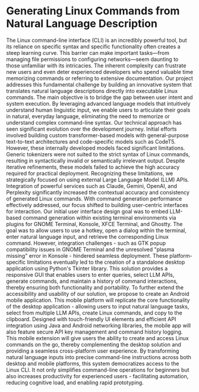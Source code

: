 # Generating Linux Commands from Natural Language Description
The Linux command-line interface (CLI) is an incredibly powerful tool, but its reliance on specific syntax and specific functionality often creates a steep learning curve. This barrier can make important tasks—from managing file permissions to configuring networks—seem daunting to those unfamiliar with its intricacies. The inherent complexity can frustrate new users and even deter experienced developers who spend valuable time memorizing commands or referring to extensive documentation.
Our project addresses this fundamental challenge by building an innovative system that translates natural language descriptions directly into executable Linux commands. The main objective is to bridge the gap between user intent and system execution. By leveraging advanced language models that intuitively understand human linguistic input, we enable users to articulate their goals in natural, everyday language, eliminating the need to memorize or understand complex command-line syntax.
Our technical approach has seen significant evolution over the development journey. Initial efforts involved building custom transformer-based models with general-purpose text-to-text architectures and code-specific models such as CodeT5. However, these internally developed models faced significant limitations. Generic tokenizers were not suited to the strict syntax of Linux commands, resulting in syntactically invalid or semantically irrelevant output. Despite iterative refinements, these models failed to achieve the high accuracy required for practical deployment.
Recognizing these limitations, we strategically focused on using external Large Language Model (LLM) APIs. Integration of powerful services such as Claude, Gemini, OpenAI, and Perplexity significantly increased the contextual accuracy and consistency of generated Linux commands. With command generation performance effectively addressed, our focus shifted to building user-centric interfaces for interaction.
Our initial user interface design goal was to embed LLM-based command generation within existing terminal environments via plugins for GNOME Terminal, Konsole, XFCE Terminal, and Ghostty. The goal was to allow users to use a hotkey, open a dialog within the terminal, enter natural language input, and retrieve the corresponding Linux command. However, integration challenges - such as GTK popup compatibility issues in GNOME Terminal and the unresolved "plasma missing" error in Konsole - hindered seamless deployment. These platform-specific limitations eventually led to the creation of a standalone desktop application using Python's Tkinter library. This solution provides a responsive GUI that enables users to enter queries, select LLM APIs, generate commands, and maintain a history of command interactions, thereby ensuring both functionality and portability.
To further extend the accessibility and usability of our solution, we propose to create an Android mobile application. This mobile platform will replicate the core functionality of the desktop application - allowing users to input natural language tasks, select from multiple LLM APIs, create Linux commands, and copy to the clipboard. Designed with touch-friendly UI elements and efficient API integration using Java and Android networking libraries, the mobile app will also feature secure API key management and command history logging. This mobile extension will give users the ability to create and access Linux commands on the go, thereby complementing the desktop solution and providing a seamless cross-platform user experience. By transforming natural language inputs into precise command-line instructions across both desktop and mobile platforms, this system democratizes access to the Linux CLI. It not only simplifies command-line operations for beginners but also increases productivity for experienced users - facilitating automation, reducing cognitive load, and enabling rapid prototyping.
